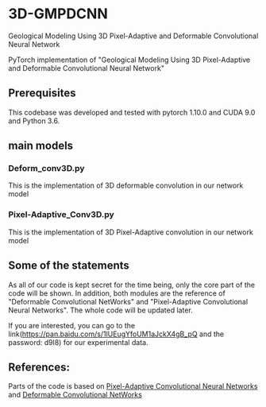 # 3D-GMPDCNN
Geological Modeling Using 3D Pixel-Adaptive and Deformable Convolutional Neural Network

PyTorch implementation of "Geological Modeling Using 3D Pixel-Adaptive and Deformable Convolutional Neural Network"

## Prerequisites
This codebase was developed and tested with pytorch 1.10.0 and CUDA 9.0 and Python 3.6.

## main models

### Deform_conv3D.py
This is the implementation of 3D deformable convolution in our network model

### Pixel-Adaptive_Conv3D.py
This is the implementation of 3D Pixel-Adaptive convolution in our network model

## Some of the statements
As all of our code is kept secret for the time being, only the core part of the code will be shown. In addition, both modules are the reference of "Deformable Convolutional NetWorks" and "Pixel-Adaptive Convolutional Neural Networks". 
The whole code will be updated later.

If you are interested, you can go to the link(https://pan.baidu.com/s/1lUEugYfoUM1aJckX4gB_pQ 
and the password: d9l8) for our experimental data.
## References:
Parts of the code is based on [Pixel-Adaptive Convolutional Neural Networks](https://creativecommons.org/licenses/by-nc-sa/4.0/legalcode) and [Deformable Convolutional NetWorks](https://github.com/msracver/Deformable-ConvNets)

